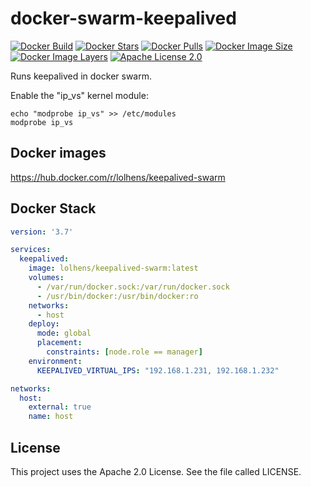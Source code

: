 # docker-swarm-keepalived
[![Docker Build](https://img.shields.io/docker/cloud/build/lolhens/keepalived-swarm)](https://hub.docker.com/r/lolhens/keepalived-swarm/builds)
[![Docker Stars](https://img.shields.io/docker/stars/lolhens/keepalived-swarm)](https://hub.docker.com/r/lolhens/keepalived-swarm)
[![Docker Pulls](https://img.shields.io/docker/pulls/lolhens/keepalived-swarm)](https://hub.docker.com/r/lolhens/keepalived-swarm)
[![Docker Image Size](https://img.shields.io/docker/image-size/lolhens/keepalived-swarm)](https://hub.docker.com/r/lolhens/keepalived-swarm)
[![Docker Image Layers](https://img.shields.io/microbadger/layers/lolhens/keepalived-swarm)](https://hub.docker.com/r/lolhens/keepalived-swarm)
[![Apache License 2.0](https://img.shields.io/github/license/LolHens/docker-swarm-keepalived.svg?maxAge=3600)](https://www.apache.org/licenses/LICENSE-2.0)

Runs keepalived in docker swarm.

Enable the "ip_vs" kernel module:
```
echo "modprobe ip_vs" >> /etc/modules
modprobe ip_vs
```

## Docker images
https://hub.docker.com/r/lolhens/keepalived-swarm

## Docker Stack
```yml
version: '3.7'

services:
  keepalived:
    image: lolhens/keepalived-swarm:latest
    volumes:
      - /var/run/docker.sock:/var/run/docker.sock
      - /usr/bin/docker:/usr/bin/docker:ro
    networks:
      - host
    deploy:
      mode: global
      placement:
        constraints: [node.role == manager]
    environment:
      KEEPALIVED_VIRTUAL_IPS: "192.168.1.231, 192.168.1.232"

networks:
  host:
    external: true
    name: host
```

## License
This project uses the Apache 2.0 License. See the file called LICENSE.
